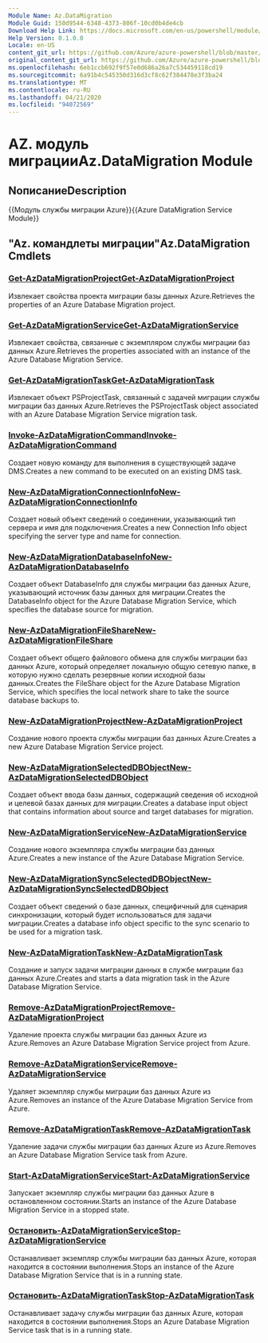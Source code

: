 ```yaml
---
Module Name: Az.DataMigration
Module Guid: 150d9544-6348-4373-806f-10cd0b4de4cb
Download Help Link: https://docs.microsoft.com/en-us/powershell/module/az.datamigration
Help Version: 0.1.0.0
Locale: en-US
content_git_url: https://github.com/Azure/azure-powershell/blob/master/src/DataMigration/DataMigration/help/Az.DataMigration.md
original_content_git_url: https://github.com/Azure/azure-powershell/blob/master/src/DataMigration/DataMigration/help/Az.DataMigration.md
ms.openlocfilehash: 6eb1ccb692f9f57e0d686a26a7c534459118cd19
ms.sourcegitcommit: 6a91b4c545350d316d3cf8c62f384478e3f3ba24
ms.translationtype: MT
ms.contentlocale: ru-RU
ms.lasthandoff: 04/21/2020
ms.locfileid: "94072569"
---
```

# <span data-ttu-id="83e1c-101">AZ. модуль миграции</span><span class="sxs-lookup"><span data-stu-id="83e1c-101">Az.DataMigration Module</span></span>
## <span data-ttu-id="83e1c-102">Nописание</span><span class="sxs-lookup"><span data-stu-id="83e1c-102">Description</span></span>
<span data-ttu-id="83e1c-103">{{Модуль службы миграции Azure}}</span><span class="sxs-lookup"><span data-stu-id="83e1c-103">{{Azure DataMigration Service Module}}</span></span>

## <span data-ttu-id="83e1c-104">"Az. командлеты миграции"</span><span class="sxs-lookup"><span data-stu-id="83e1c-104">Az.DataMigration Cmdlets</span></span>
### [<span data-ttu-id="83e1c-105">Get-AzDataMigrationProject</span><span class="sxs-lookup"><span data-stu-id="83e1c-105">Get-AzDataMigrationProject</span></span>](Get-AzDataMigrationProject.md)
<span data-ttu-id="83e1c-106">Извлекает свойства проекта миграции базы данных Azure.</span><span class="sxs-lookup"><span data-stu-id="83e1c-106">Retrieves the properties of an Azure Database Migration project.</span></span>

### [<span data-ttu-id="83e1c-107">Get-AzDataMigrationService</span><span class="sxs-lookup"><span data-stu-id="83e1c-107">Get-AzDataMigrationService</span></span>](Get-AzDataMigrationService.md)
<span data-ttu-id="83e1c-108">Извлекает свойства, связанные с экземпляром службы миграции баз данных Azure.</span><span class="sxs-lookup"><span data-stu-id="83e1c-108">Retrieves the properties associated with an instance of the Azure Database Migration Service.</span></span> 

### [<span data-ttu-id="83e1c-109">Get-AzDataMigrationTask</span><span class="sxs-lookup"><span data-stu-id="83e1c-109">Get-AzDataMigrationTask</span></span>](Get-AzDataMigrationTask.md)
<span data-ttu-id="83e1c-110">Извлекает объект PSProjectTask, связанный с задачей миграции службы миграции баз данных Azure.</span><span class="sxs-lookup"><span data-stu-id="83e1c-110">Retrieves the PSProjectTask object associated with an Azure Database Migration Service migration task.</span></span>

### [<span data-ttu-id="83e1c-111">Invoke-AzDataMigrationCommand</span><span class="sxs-lookup"><span data-stu-id="83e1c-111">Invoke-AzDataMigrationCommand</span></span>](Invoke-AzDataMigrationCommand.md)
<span data-ttu-id="83e1c-112">Создает новую команду для выполнения в существующей задаче DMS.</span><span class="sxs-lookup"><span data-stu-id="83e1c-112">Creates a new command to be executed on an existing DMS task.</span></span>

### [<span data-ttu-id="83e1c-113">New-AzDataMigrationConnectionInfo</span><span class="sxs-lookup"><span data-stu-id="83e1c-113">New-AzDataMigrationConnectionInfo</span></span>](New-AzDataMigrationConnectionInfo.md)
<span data-ttu-id="83e1c-114">Создает новый объект сведений о соединении, указывающий тип сервера и имя для подключения.</span><span class="sxs-lookup"><span data-stu-id="83e1c-114">Creates a new Connection Info object specifying the server type and name for connection.</span></span>

### [<span data-ttu-id="83e1c-115">New-AzDataMigrationDatabaseInfo</span><span class="sxs-lookup"><span data-stu-id="83e1c-115">New-AzDataMigrationDatabaseInfo</span></span>](New-AzDataMigrationDatabaseInfo.md)
<span data-ttu-id="83e1c-116">Создает объект DatabaseInfo для службы миграции баз данных Azure, указывающий источник базы данных для миграции.</span><span class="sxs-lookup"><span data-stu-id="83e1c-116">Creates the DatabaseInfo object for the Azure Database Migration Service, which specifies the database source for migration.</span></span>

### [<span data-ttu-id="83e1c-117">New-AzDataMigrationFileShare</span><span class="sxs-lookup"><span data-stu-id="83e1c-117">New-AzDataMigrationFileShare</span></span>](New-AzDataMigrationFileShare.md)
<span data-ttu-id="83e1c-118">Создает объект общего файлового обмена для службы миграции баз данных Azure, который определяет локальную общую сетевую папке, в которую нужно сделать резервные копии исходной базы данных.</span><span class="sxs-lookup"><span data-stu-id="83e1c-118">Creates the FileShare object for the Azure Database Migration Service, which specifies the local network share to take the source database backups to.</span></span>

### [<span data-ttu-id="83e1c-119">New-AzDataMigrationProject</span><span class="sxs-lookup"><span data-stu-id="83e1c-119">New-AzDataMigrationProject</span></span>](New-AzDataMigrationProject.md)
<span data-ttu-id="83e1c-120">Создание нового проекта службы миграции баз данных Azure.</span><span class="sxs-lookup"><span data-stu-id="83e1c-120">Creates a new Azure Database Migration Service project.</span></span>

### [<span data-ttu-id="83e1c-121">New-AzDataMigrationSelectedDBObject</span><span class="sxs-lookup"><span data-stu-id="83e1c-121">New-AzDataMigrationSelectedDBObject</span></span>](New-AzDataMigrationSelectedDBObject.md)
<span data-ttu-id="83e1c-122">Создает объект ввода базы данных, содержащий сведения об исходной и целевой базах данных для миграции.</span><span class="sxs-lookup"><span data-stu-id="83e1c-122">Creates a database input object that contains information about source and target databases for migration.</span></span>

### [<span data-ttu-id="83e1c-123">New-AzDataMigrationService</span><span class="sxs-lookup"><span data-stu-id="83e1c-123">New-AzDataMigrationService</span></span>](New-AzDataMigrationService.md)
<span data-ttu-id="83e1c-124">Создание нового экземпляра службы миграции баз данных Azure.</span><span class="sxs-lookup"><span data-stu-id="83e1c-124">Creates a new instance of the Azure Database Migration Service.</span></span>

### [<span data-ttu-id="83e1c-125">New-AzDataMigrationSyncSelectedDBObject</span><span class="sxs-lookup"><span data-stu-id="83e1c-125">New-AzDataMigrationSyncSelectedDBObject</span></span>](New-AzDataMigrationSyncSelectedDBObject.md)
<span data-ttu-id="83e1c-126">Создает объект сведений о базе данных, специфичный для сценария синхронизации, который будет использоваться для задачи миграции.</span><span class="sxs-lookup"><span data-stu-id="83e1c-126">Creates a database info object specific to the sync scenario to be used for a migration task.</span></span>

### [<span data-ttu-id="83e1c-127">New-AzDataMigrationTask</span><span class="sxs-lookup"><span data-stu-id="83e1c-127">New-AzDataMigrationTask</span></span>](New-AzDataMigrationTask.md)
<span data-ttu-id="83e1c-128">Создание и запуск задачи миграции данных в службе миграции баз данных Azure.</span><span class="sxs-lookup"><span data-stu-id="83e1c-128">Creates and starts a data migration task in the Azure Database Migration Service.</span></span>

### [<span data-ttu-id="83e1c-129">Remove-AzDataMigrationProject</span><span class="sxs-lookup"><span data-stu-id="83e1c-129">Remove-AzDataMigrationProject</span></span>](Remove-AzDataMigrationProject.md)
<span data-ttu-id="83e1c-130">Удаление проекта службы миграции баз данных Azure из Azure.</span><span class="sxs-lookup"><span data-stu-id="83e1c-130">Removes an Azure Database Migration Service project from Azure.</span></span>

### [<span data-ttu-id="83e1c-131">Remove-AzDataMigrationService</span><span class="sxs-lookup"><span data-stu-id="83e1c-131">Remove-AzDataMigrationService</span></span>](Remove-AzDataMigrationService.md)
<span data-ttu-id="83e1c-132">Удаляет экземпляр службы миграции баз данных Azure из Azure.</span><span class="sxs-lookup"><span data-stu-id="83e1c-132">Removes an instance of the Azure Database Migration Service from Azure.</span></span>

### [<span data-ttu-id="83e1c-133">Remove-AzDataMigrationTask</span><span class="sxs-lookup"><span data-stu-id="83e1c-133">Remove-AzDataMigrationTask</span></span>](Remove-AzDataMigrationTask.md)
<span data-ttu-id="83e1c-134">Удаление задачи службы миграции баз данных Azure из Azure.</span><span class="sxs-lookup"><span data-stu-id="83e1c-134">Removes an Azure Database Migration Service task from Azure.</span></span>

### [<span data-ttu-id="83e1c-135">Start-AzDataMigrationService</span><span class="sxs-lookup"><span data-stu-id="83e1c-135">Start-AzDataMigrationService</span></span>](Start-AzDataMigrationService.md)
<span data-ttu-id="83e1c-136">Запускает экземпляр службы миграции баз данных Azure в остановленном состоянии.</span><span class="sxs-lookup"><span data-stu-id="83e1c-136">Starts an instance of the Azure Database Migration Service in a stopped state.</span></span> 

### [<span data-ttu-id="83e1c-137">Остановить-AzDataMigrationService</span><span class="sxs-lookup"><span data-stu-id="83e1c-137">Stop-AzDataMigrationService</span></span>](Stop-AzDataMigrationService.md)
<span data-ttu-id="83e1c-138">Останавливает экземпляр службы миграции баз данных Azure, которая находится в состоянии выполнения.</span><span class="sxs-lookup"><span data-stu-id="83e1c-138">Stops an instance of the Azure Database Migration Service that is in a running state.</span></span>

### [<span data-ttu-id="83e1c-139">Остановить-AzDataMigrationTask</span><span class="sxs-lookup"><span data-stu-id="83e1c-139">Stop-AzDataMigrationTask</span></span>](Stop-AzDataMigrationTask.md)
<span data-ttu-id="83e1c-140">Останавливает задачу службы миграции баз данных Azure, которая находится в состоянии выполнения.</span><span class="sxs-lookup"><span data-stu-id="83e1c-140">Stops an  Azure Database Migration Service task that is in a running state.</span></span>

